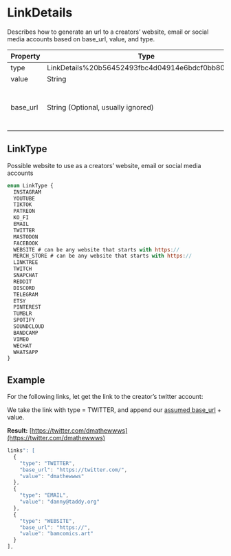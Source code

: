 # LinkDetails

Describes how to generate an url to a creators’ website, email or social media accounts based on base_url, value, and type.

| Property | Type | Description |
| --- | --- | --- |
| type | LinkDetails%20b56452493fbc4d04914e6bdcf0bb806b.md | The website  |
| value | String | The specific path to append to the website to get to a creator’s profile |
| base_url | String (Optional, usually ignored) | Base url for the link. For security reasons this value is usually ignored by clients to avoid the following scenario: Setting a link type as TWITTER but linking to a malicious site that isn't http://twitter.com. Click https://gist.github.com/dmathewwws/f93499a77ee56ba5b4b8108716d58175 based on type. |

## LinkType

Possible website to use as a creators’ website, email or social media accounts

```jsx
enum LinkType {
  INSTAGRAM
  YOUTUBE
  TIKTOK
  PATREON
  KO_FI
  EMAIL
  TWITTER
  MASTODON
  FACEBOOK
  WEBSITE # can be any website that starts with https://
  MERCH_STORE # can be any website that starts with https://
  LINKTREE
  TWITCH
  SNAPCHAT
  REDDIT
  DISCORD
  TELEGRAM
  ETSY
  PINTEREST
  TUMBLR
  SPOTIFY
  SOUNDCLOUD
  BANDCAMP
  VIMEO
  WECHAT
  WHATSAPP
}
```

## Example

For the following links, let get the link to the creator’s twitter account:

We take the link with type = TWITTER, and append our [assumed base_url](https://gist.github.com/dmathewwws/f93499a77ee56ba5b4b8108716d58175) + value.

**Result:** [https://twitter.com/dmathewwws](https://twitter.com/dmathewwws)

```jsx
links": [
  {
    "type": "TWITTER",
    "base_url": "https://twitter.com/",
    "value": "dmathewwws"
  },
  {
    "type": "EMAIL",
    "value": "danny@taddy.org"
  },
  {
    "type": "WEBSITE",
    "base_url": "https://",
    "value": "bamcomics.art"
  }
],
```